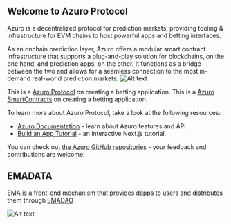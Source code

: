 
## Welcome to Azuro Protocol

Azuro is a decentralized protocol for prediction markets, providing tooling & infrastructure for EVM chains to host powerful apps and betting interfaces.

As an onchain prediction layer, Azuro offers a modular smart contract infrastructure that supports a plug-and-play solution for blockchains, on the one hand, and prediction apps, on the other. It functions as a bridge between the two and allows for a seamless connection to the most in-demand real-world prediction markets.
![Alt text](https://gem.azuro.org/images/hub/hub-main.png)

This is a [Azuro Protocol](https://azuro.org/) on creating a betting application.
This is a [Azuro SmartContracts](https://github.com/Azuro-protocol/Azuro-v2-public) on creating a betting application.

To learn more about Azuro Protocol, take a look at the following resources:

- [Azuro Documentation](https://gem.azuro.org) - learn about Azuro features and API.
- [Build an App Tutorial](https://gem.azuro.org/guides/tutorial) - an interactive Next.js tutorial.

You can check out [the Azuro GitHub repositories](https://github.com/Azuro-protocol) - your feedback and contributions are welcome!

## EMADATA
[EMA](https://emadata.io/) is a front-end mechanism that provides dapps to users and distributes them through [EMADAO](https://emadao.net/)

![Alt text](https://youtu.be/Di76a5pUKFM)


